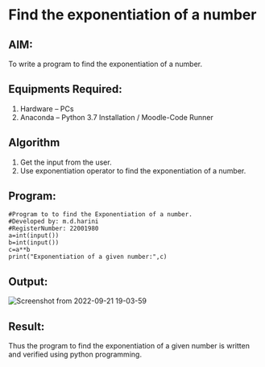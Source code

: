 # Find the exponentiation of a number

## AIM:
To write a program to find the exponentiation of a number.

## Equipments Required:
1. Hardware – PCs
2. Anaconda – Python 3.7 Installation / Moodle-Code Runner

## Algorithm
1. Get the input from the user.
2. Use exponentiation operator to find the exponentiation of a number.

## Program:
```
#Program to to find the Exponentiation of a number.
#Developed by: m.d.harini
#RegisterNumber: 22001980
a=int(input()) 
b=int(input()) 
c=a**b
print("Exponentiation of a given number:",c) 
```

## Output:
![Screenshot from 2022-09-21 19-03-59](https://user-images.githubusercontent.com/113497680/191518542-7fdcfc7a-1195-44a4-b3ac-80df1a648055.png)




## Result:
Thus the program to find the exponentiation of a given number is written and verified using python programming.
